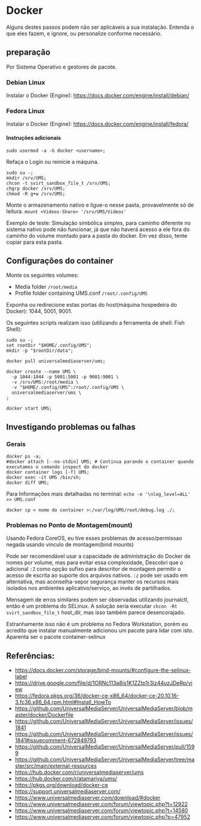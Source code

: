 # Docker

Alguns destes  passos podem não ser aplicáveis a sua instalação.  Entenda o que eles fazem, e ignore, ou personalize conforme necessário.

## preparação

Por Sistema Operativo e gestores de pacote.

### Debian Linux

Instalar o Docker (Engine): https://docs.docker.com/engine/install/debian/

### Fedora Linux

Instalar o Docker (Engine): https://docs.docker.com/engine/install/fedora/

#### Instruções adicionais

```
sudo usermod -a -G docker <username>;
```

Refaça o Login ou reinicie a máquina.

```
sudo su -;
mkdir /srv/UMS;
chcon -t svirt_sandbox_file_t /srv/UMS;
chgrp docker /srv/UMS;
chmod -R g+w /srv/UMS;
```

Monte o armazenamento nativo e ligue-o nesse pasta, provavelmente só de leitura. `mount <Videos-Share> '/srv/UMS/Videos'`

Exemplo de teste: Simulação simbólica simples, para caminho diferente no sistema nativo pode não funcionar, já que não haverá acesso a ele fora do  caminho do volume montado para a pasta do docker.  Em vez disso, tente copiar para esta pasta.

## Configurações do container

Monte os seguintes volumes:
- Media folder `/root/media`
- Profile folder containing UMS.conf `/root/.config/UMS`

Exponha ou redirecione estas portas do host(máquina hospedeira do Docker): 1044, 5001, 9001.

Os seguintes scripts realizam isso (utilizando a ferramenta de shell:  Fish Shell):
```
sudo su -;
set rootDir "$HOME/.config/UMS";
mkdir -p "$rootDir/data";
​
docker pull universalmediaserver/ums;
​
docker create --name UMS \
  -p 1044:1044 -p 5001:5001 -p 9001:9001 \
  -v /srv/UMS:/root/media \
  -v "$HOME/.config/UMS":/root/.config/UMS \
  universalmediaserver/ums \
;
​
docker start UMS;
```

## Investigando problemas ou falhas

### Gerais

```
docker ps -a;
#docker attach [--no-stdin] UMS; # Continua parando o container quando executamos o comando inspect do docker
docker container logs [-f] UMS;
docker exec -it UMS /bin/sh;
docker diff UMS;
```

Para Informações mais detalhadas no terminal: `echo -e '\nlog_level=ALL' >> UMS.conf`

```
docker cp < nome do container >:/var/log/UMS/root/debug.log ./;
```

### Problemas no Ponto de Montagem(mount)

Usando Fedora CoreOS, eu tive esses problemas de acesso/permissao negada usando vinculo de montagem(bind mounts)

Pode ser recomendável usar a capacidade de administração do Docker de nomes por volume, mas para evitar essa complexidade, Descobri que o adicional `:Z` como opção sufixo para descritor de montagem permitir o acesso de escrita ao suporte dos arquivos nativos. `:z` pode ser usado em alternativa, mas aconselha-sepor segurança manter os recursos mais isolados nos ambientes aplicativo/serviço, ao invés de partilhados.

Mensagem de erros similares podem ser observadas utilizando  journalctl, então é um problema do SELinux. A solução seria executar `chcon -Rt svirt_sandbox_file_t` host_dir, mas isso também parece desencorajado.

Estranhamente isso não é um problema no Fedora Workstation, porém eu acredito que instalar manualmente adicionou um pacote para lidar com isto. Aparenta ser o pacote container-selinux

## Referências:

- https://docs.docker.com/storage/bind-mounts/#configure-the-selinux-label
- https://drive.google.com/file/d/1ORNc113a8is1K1ZZtp1r3iz44uzJDeRp/view
- https://fedora.pkgs.org/36/docker-ce-x86_64/docker-ce-20.10.16-3.fc36.x86_64.rpm.html#Install_HowTo
- https://github.com/UniversalMediaServer/UniversalMediaServer/blob/master/docker/Dockerfile
- https://github.com/UniversalMediaServer/UniversalMediaServer/issues/1841
- https://github.com/UniversalMediaServer/UniversalMediaServer/issues/1841#issuecomment-672849793
- https://github.com/UniversalMediaServer/UniversalMediaServer/pull/1599
- https://github.com/UniversalMediaServer/UniversalMediaServer/tree/master/src/main/external-resources
- https://hub.docker.com/r/universalmediaserver/ums
- https://hub.docker.com/r/atamariya/ums/
- https://pkgs.org/download/docker-ce
- https://support.universalmediaserver.com/
- https://www.universalmediaserver.com/download/#docker
- https://www.universalmediaserver.com/forum/viewtopic.php?t=12922
- https://www.universalmediaserver.com/forum/viewtopic.php?t=14580
- https://www.universalmediaserver.com/forum/viewtopic.php?p=47952
